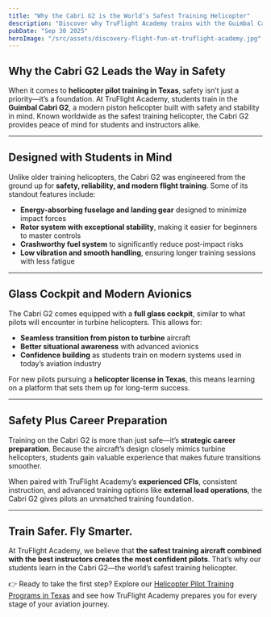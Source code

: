 ```yaml
---
title: "Why the Cabri G2 is the World’s Safest Training Helicopter"
description: "Discover why TruFlight Academy trains with the Guimbal Cabri G2, the safest and most advanced piston helicopter designed for student pilots in Texas."
pubDate: "Sep 30 2025"
heroImage: "/src/assets/discovery-flight-fun-at-truflight-academy.jpg"
---
```


## Why the Cabri G2 Leads the Way in Safety

When it comes to **helicopter pilot training in Texas**, safety isn’t just a priority—it’s a foundation. At TruFlight Academy, students train in the **Guimbal Cabri G2**, a modern piston helicopter built with safety and stability in mind. Known worldwide as the safest training helicopter, the Cabri G2 provides peace of mind for students and instructors alike.

---

## Designed with Students in Mind

Unlike older training helicopters, the Cabri G2 was engineered from the ground up for **safety, reliability, and modern flight training**. Some of its standout features include:

- **Energy-absorbing fuselage and landing gear** designed to minimize impact forces
- **Rotor system with exceptional stability**, making it easier for beginners to master controls
- **Crashworthy fuel system** to significantly reduce post-impact risks
- **Low vibration and smooth handling**, ensuring longer training sessions with less fatigue

---

## Glass Cockpit and Modern Avionics

The Cabri G2 comes equipped with a **full glass cockpit**, similar to what pilots will encounter in turbine helicopters. This allows for:

- **Seamless transition from piston to turbine** aircraft
- **Better situational awareness** with advanced avionics
- **Confidence building** as students train on modern systems used in today’s aviation industry

For new pilots pursuing a **helicopter license in Texas**, this means learning on a platform that sets them up for long-term success.

---

## Safety Plus Career Preparation

Training on the Cabri G2 is more than just safe—it’s **strategic career preparation**. Because the aircraft’s design closely mimics turbine helicopters, students gain valuable experience that makes future transitions smoother.

When paired with TruFlight Academy’s **experienced CFIs**, consistent instruction, and advanced training options like **external load operations**, the Cabri G2 gives pilots an unmatched training foundation.

---

## Train Safer. Fly Smarter.

At TruFlight Academy, we believe that **the safest training aircraft combined with the best instructors creates the most confident pilots**. That’s why our students learn in the Cabri G2—the world’s safest training helicopter.

👉 Ready to take the first step? Explore our [Helicopter Pilot Training Programs in Texas](/your-complete-guide-to-helicopter-pilot-training-in-texas) and see how TruFlight Academy prepares you for every stage of your aviation journey.
